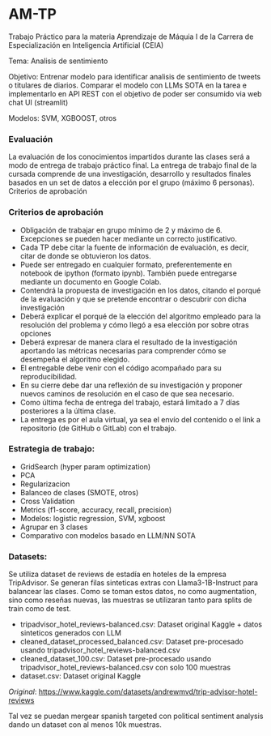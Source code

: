 # AM-TP
Trabajo Práctico para la materia Aprendizaje de Máquia I de la Carrera de Especialización en Inteligencia Artificial (CEIA)

Tema: Analisis de sentimiento

Objetivo: Entrenar modelo para identificar analisis de sentimiento de tweets o titulares de diarios. Comparar el modelo con LLMs SOTA en la tarea e implementarlo en API REST con el objetivo de poder ser consumido via web chat UI (streamlit)

Modelos: SVM, XGBOOST, otros

### Evaluación
La evaluación de los conocimientos impartidos durante las clases será a modo de entrega de trabajo práctico final. La entrega de trabajo final de la cursada comprende de una investigación, desarrollo y resultados finales basados en un set de datos a elección por el grupo (máximo 6 personas).
Criterios de aprobación

### Criterios de aprobación
- Obligación de trabajar en grupo mínimo de 2 y máximo de 6. Excepciones se pueden hacer mediante un correcto justificativo.
- Cada TP debe citar la fuente de información de evaluación, es decir, citar de donde se obtuvieron los datos.
-  Puede ser entregado en cualquier formato, preferentemente en notebook de ipython (formato ipynb). También puede entregarse mediante un documento en Google Colab.
- Contendrá la propuesta de investigación en los datos, citando el porqué de la evaluación y que se pretende encontrar o descubrir con dicha investigación
- Deberá explicar el porqué de la elección del algoritmo empleado para la resolución del problema y cómo llegó a esa elección por sobre otras opciones
- Deberá expresar de manera clara el resultado de la investigación aportando las métricas necesarias para comprender cómo se desempeña el algoritmo elegido.
- El entregable debe venir con el código acompañado para su reproducibilidad.
- En su cierre debe dar una reflexión de su investigación y proponer nuevos caminos de resolución en el caso de que sea necesario.
- Como última fecha de entrega del trabajo, estará limitado a 7 días posteriores a la última clase.
- La entrega es por el aula virtual, ya sea el envío del contenido o el link a repositorio (de GitHub o GitLab) con el trabajo.

### Estrategia de trabajo:
- GridSearch (hyper param optimization)
- PCA
- Regularizacion
- Balanceo de clases (SMOTE, otros)
- Cross Validation
- Metrics (f1-score, accuracy, recall, precision)
- Modelos: logistic regression, SVM, xgboost
- Agrupar en 3 clases
- Comparativo con modelos basado en LLM/NN SOTA

### Datasets:
Se utiliza dataset de reviews de estadía en hoteles de la empresa TripAdvisor. Se generan filas sinteticas extras con Llama3-1B-Instruct para balancear las clases.
Como se toman estos datos, no como augmentation, sino como reseñas nuevas, las muestras se utilizaran tanto para splits de train como de test.

- tripadvisor_hotel_reviews-balanced.csv: Dataset original Kaggle + datos sinteticos generados con LLM
- cleaned_dataset_processed_balanced.csv: Dataset pre-procesado usando tripadvisor_hotel_reviews-balanced.csv
- cleaned_dataset_100.csv: Dataset pre-procesado usando tripadvisor_hotel_reviews-balanced.csv con solo 100 muestras
- dataset.csv: Dataset original Kaggle

*Original*: https://www.kaggle.com/datasets/andrewmvd/trip-advisor-hotel-reviews


Tal vez se puedan mergear spanish targeted con political sentiment analysis dando un dataset con al menos 10k muestras.
